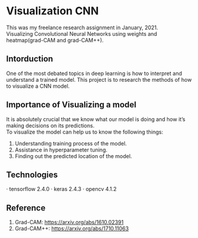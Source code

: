 # Visualization CNN
This was my freelance research assignment in January, 2021.  
Visualizing Convolutional Neural Networks using weights and heatmap(grad-CAM and grad-CAM++).

## Intorduction
One of the most debated topics in deep learning is how to interpret and understand a trained model. This project is to research the methods of how to visualize a CNN model.

## Importance of Visualizing a model
It is absolutely crucial that we know what our model is doing and how it’s making decisions on its predictions.  
To visualize the model can help us to know the following things:
  1. Understanding training process of the model.
  2. Assistance in hyperparameter tuning.
  3. Finding out the predicted location of the model.

## Technologies
  ‧ tensorflow 2.4.0
  ‧ keras 2.4.3
  ‧ opencv 4.1.2

## Reference
  1. Grad-CAM: https://arxiv.org/abs/1610.02391
  2. Grad-CAM++: https://arxiv.org/abs/1710.11063
